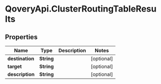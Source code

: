 # QoveryApi.ClusterRoutingTableResults

## Properties

Name | Type | Description | Notes
------------ | ------------- | ------------- | -------------
**destination** | **String** |  | [optional] 
**target** | **String** |  | [optional] 
**description** | **String** |  | [optional] 


